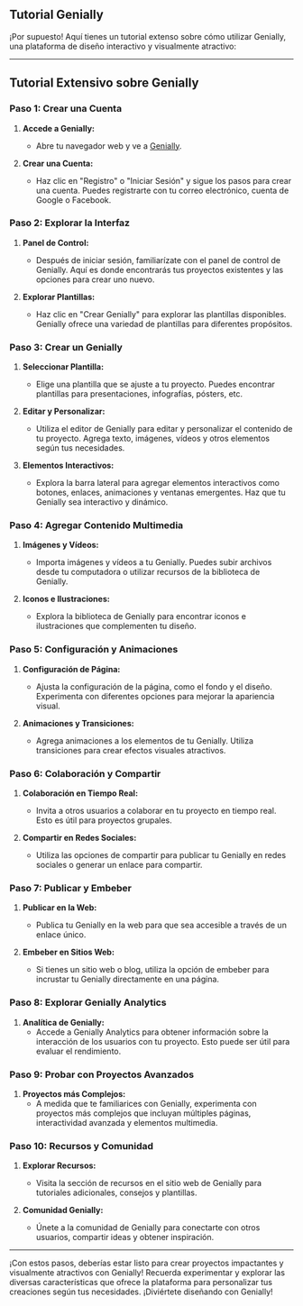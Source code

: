 ## Tutorial Genially

¡Por supuesto! Aquí tienes un tutorial extenso sobre cómo utilizar Genially, una plataforma de diseño interactivo y visualmente atractivo:

---

## Tutorial Extensivo sobre Genially

### Paso 1: Crear una Cuenta

1. **Accede a Genially:**
   - Abre tu navegador web y ve a [Genially](https://www.genial.ly/).

2. **Crear una Cuenta:**
   - Haz clic en "Registro" o "Iniciar Sesión" y sigue los pasos para crear una cuenta. Puedes registrarte con tu correo electrónico, cuenta de Google o Facebook.

### Paso 2: Explorar la Interfaz

1. **Panel de Control:**
   - Después de iniciar sesión, familiarízate con el panel de control de Genially. Aquí es donde encontrarás tus proyectos existentes y las opciones para crear uno nuevo.

2. **Explorar Plantillas:**
   - Haz clic en "Crear Genially" para explorar las plantillas disponibles. Genially ofrece una variedad de plantillas para diferentes propósitos.

### Paso 3: Crear un Genially

1. **Seleccionar Plantilla:**
   - Elige una plantilla que se ajuste a tu proyecto. Puedes encontrar plantillas para presentaciones, infografías, pósters, etc.

2. **Editar y Personalizar:**
   - Utiliza el editor de Genially para editar y personalizar el contenido de tu proyecto. Agrega texto, imágenes, vídeos y otros elementos según tus necesidades.

3. **Elementos Interactivos:**
   - Explora la barra lateral para agregar elementos interactivos como botones, enlaces, animaciones y ventanas emergentes. Haz que tu Genially sea interactivo y dinámico.

### Paso 4: Agregar Contenido Multimedia

1. **Imágenes y Vídeos:**
   - Importa imágenes y vídeos a tu Genially. Puedes subir archivos desde tu computadora o utilizar recursos de la biblioteca de Genially.

2. **Iconos e Ilustraciones:**
   - Explora la biblioteca de Genially para encontrar iconos e ilustraciones que complementen tu diseño.

### Paso 5: Configuración y Animaciones

1. **Configuración de Página:**
   - Ajusta la configuración de la página, como el fondo y el diseño. Experimenta con diferentes opciones para mejorar la apariencia visual.

2. **Animaciones y Transiciones:**
   - Agrega animaciones a los elementos de tu Genially. Utiliza transiciones para crear efectos visuales atractivos.

### Paso 6: Colaboración y Compartir

1. **Colaboración en Tiempo Real:**
   - Invita a otros usuarios a colaborar en tu proyecto en tiempo real. Esto es útil para proyectos grupales.

2. **Compartir en Redes Sociales:**
   - Utiliza las opciones de compartir para publicar tu Genially en redes sociales o generar un enlace para compartir.

### Paso 7: Publicar y Embeber

1. **Publicar en la Web:**
   - Publica tu Genially en la web para que sea accesible a través de un enlace único.

2. **Embeber en Sitios Web:**
   - Si tienes un sitio web o blog, utiliza la opción de embeber para incrustar tu Genially directamente en una página.

### Paso 8: Explorar Genially Analytics

1. **Analítica de Genially:**
   - Accede a Genially Analytics para obtener información sobre la interacción de los usuarios con tu proyecto. Esto puede ser útil para evaluar el rendimiento.

### Paso 9: Probar con Proyectos Avanzados

1. **Proyectos más Complejos:**
   - A medida que te familiarices con Genially, experimenta con proyectos más complejos que incluyan múltiples páginas, interactividad avanzada y elementos multimedia.

### Paso 10: Recursos y Comunidad

1. **Explorar Recursos:**
   - Visita la sección de recursos en el sitio web de Genially para tutoriales adicionales, consejos y plantillas.

2. **Comunidad Genially:**
   - Únete a la comunidad de Genially para conectarte con otros usuarios, compartir ideas y obtener inspiración.

---

¡Con estos pasos, deberías estar listo para crear proyectos impactantes y visualmente atractivos con Genially! Recuerda experimentar y explorar las diversas características que ofrece la plataforma para personalizar tus creaciones según tus necesidades. ¡Diviértete diseñando con Genially!